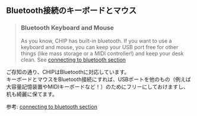 ## Bluetooth接続のキーボードとマウス
> ### Bluetooth Keyboard and Mouse  
> As you know, CHIP has built-in bluetooth.
> If you want to use a keyboard and mouse, you can keep your USB port free for other things (like mass storage or a MIDI controller!) and keep your desk clean.
> See [connecting to bluetooth section](#bluetooth)

ご存知の通り、CHIPはBluetoothに対応しています。  
キーボードとマウスをBluetooth接続にすれば、USBポートを他のもの（例えば大容量記憶装置やMIDIキーボードなど！）のためにフリーにしておけますし、机も綺麗に保てます。

参考: [connecting to bluetooth section](#bluetooth)
